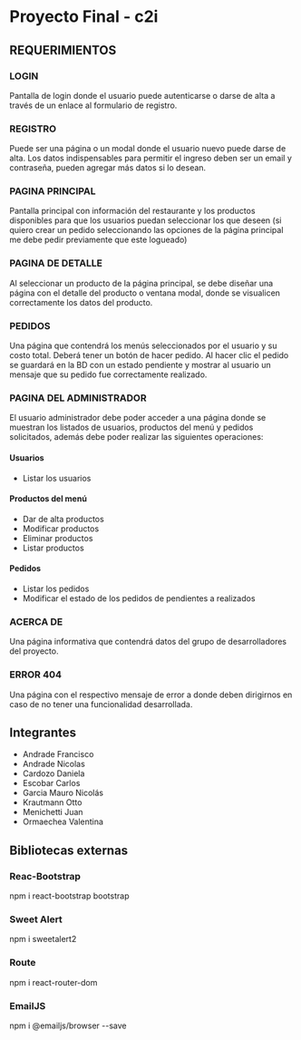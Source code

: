 # Proyecto Final - c2i

## REQUERIMIENTOS

### LOGIN
Pantalla de login donde el usuario puede autenticarse o darse de alta a través de un enlace al formulario de
registro.
### REGISTRO
Puede ser una página o un modal donde el usuario nuevo puede darse de alta. Los datos indispensables para
permitir el ingreso deben ser un email y contraseña, pueden agregar más datos si lo desean.
### PAGINA PRINCIPAL
Pantalla principal con información del restaurante y los productos disponibles para que los usuarios puedan
seleccionar los que deseen (si quiero crear un pedido seleccionando las opciones de la página principal me
debe pedir previamente que este logueado)
### PAGINA DE DETALLE

Al seleccionar un producto de la página principal, se debe diseñar una página con el detalle del producto o
ventana modal, donde se visualicen correctamente los datos del producto.
### PEDIDOS
Una página que contendrá los menús seleccionados por el usuario y su costo total. Deberá tener un botón
de hacer pedido. Al hacer clic el pedido se guardará en la BD con un estado pendiente y mostrar al usuario
un mensaje que su pedido fue correctamente realizado.
### PAGINA DEL ADMINISTRADOR
El usuario administrador debe poder acceder a una página donde se muestran los listados de usuarios,
productos del menú y pedidos solicitados, además debe poder realizar las siguientes operaciones:
#### Usuarios
- Listar los usuarios

#### Productos del menú
- Dar de alta productos
- Modificar productos
- Eliminar productos
- Listar productos
#### Pedidos
- Listar los pedidos
- Modificar el estado de los pedidos de pendientes a realizados
### ACERCA DE
Una página informativa que contendrá datos del grupo de desarrolladores del proyecto.
### ERROR 404
Una página con el respectivo mensaje de error a donde deben dirigirnos en caso de no tener una
funcionalidad desarrollada.
## Integrantes
- Andrade Francisco
- Andrade Nicolas
- Cardozo Daniela
- Escobar Carlos
- Garcia Mauro Nicolás
- Krautmann Otto
- Menichetti Juan
- Ormaechea Valentina

## Bibliotecas externas

### Reac-Bootstrap
npm i react-bootstrap bootstrap

### Sweet Alert
npm i sweetalert2

### Route
npm i react-router-dom

### EmailJS
npm i @emailjs/browser --save
